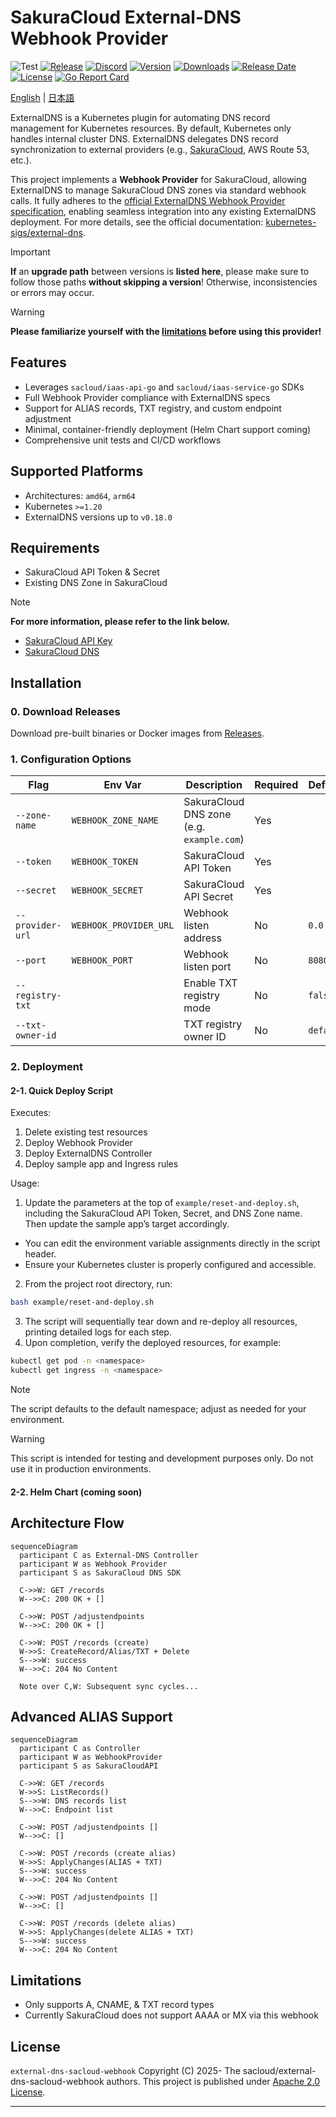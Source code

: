 # SakuraCloud External-DNS Webhook Provider

![Test](https://github.com/sacloud/external-dns-sacloud-webhook/workflows/Tests/badge.svg)
[![Release](https://github.com/sacloud/external-dns-sacloud-webhook/actions/workflows/release.yml/badge.svg)](https://github.com/sacloud/external-dns-sacloud-webhook/actions/workflows/release.yml)
[![Discord](https://img.shields.io/badge/Discord-SAKURA%20Users-blue)](https://discord.gg/yUEDN8hbMf)
[![Version](https://img.shields.io/github/v/tag/sacloud/external-dns-sacloud-webhook)](https://github.com/sacloud/external-dns-sacloud-webhook/releases/latest)
[![Downloads](https://img.shields.io/github/downloads/sacloud/external-dns-sacloud-webhook/total)](https://github.com/sacloud/external-dns-sacloud-webhook/releases)
[![Release Date](https://img.shields.io/github/release-date/sacloud/external-dns-sacloud-webhook?style=badge)](https://github.com/sacloud/external-dns-sacloud-webhook/releases)
[![License](https://img.shields.io/github/license/sacloud/external-dns-sacloud-webhook.svg)](https://github.com/sacloud/external-dns-sacloud-webhook/blob/main/LICENSE)
[![Go Report Card](https://goreportcard.com/badge/github.com/sacloud/external-dns-sacloud-webhook)](https://goreportcard.com/report/github.com/sacloud/external-dns-sacloud-webhook)

<p align="left">
  <a href="README.md">English</a> |
  <a href="README.ja.md">日本語</a>
</p>

ExternalDNS is a Kubernetes plugin for automating DNS record management for Kubernetes resources. By default, Kubernetes only handles internal cluster DNS. ExternalDNS delegates DNS record synchronization to external providers (e.g., [SakuraCloud](https://cloud.sakura.ad.jp/), AWS Route 53, etc.).

This project implements a **Webhook Provider** for SakuraCloud, allowing ExternalDNS to manage SakuraCloud DNS zones via standard webhook calls. It fully adheres to the [official ExternalDNS Webhook Provider specification](https://kubernetes-sigs.github.io/external-dns/v0.14.2/tutorials/webhook-provider), enabling seamless integration into any existing ExternalDNS deployment. For more details, see the official documentation: [kubernetes-sigs/external-dns](https://github.com/kubernetes-sigs/external-dns?tab=readme-ov-file#readme).

> [!IMPORTANT]
> **If** an **upgrade path** between versions is **listed here**, please make sure to follow those paths **without skipping a version**! Otherwise, inconsistencies or errors may occur.

> [!WARNING]
> **Please familiarize yourself with the [limitations](#limitations) before using this provider!**

## Features

* Leverages `sacloud/iaas-api-go` and `sacloud/iaas-service-go` SDKs
* Full Webhook Provider compliance with ExternalDNS specs
* Support for ALIAS records, TXT registry, and custom endpoint adjustment
* Minimal, container-friendly deployment (Helm Chart support coming)
* Comprehensive unit tests and CI/CD workflows

## Supported Platforms

* Architectures: `amd64`, `arm64`
* Kubernetes `>=1.20`
* ExternalDNS versions up to `v0.18.0`

## Requirements

* SakuraCloud API Token & Secret
* Existing DNS Zone in SakuraCloud
> [!NOTE]
> **For more information, please refer to the link below.**
> - [SakuraCloud API Key](https://manual.sakura.ad.jp/cloud/api/apikey.html#apikey)
> - [SakuraCloud DNS](https://manual.sakura.ad.jp/cloud/appliance/dns/index.html)

## Installation

### 0. Download Releases

Download pre-built binaries or Docker images from [Releases](https://github.com/sacloud/external-dns-sacloud-webhook/releases).

### 1. Configuration Options

| Flag             | Env Var                | Description                               | Required | Default   |
| ---------------- | ---------------------- | ----------------------------------------- | -------- | --------- |
| `--zone-name`    | `WEBHOOK_ZONE_NAME`    | SakuraCloud DNS zone (e.g. `example.com`) | Yes      |           |
| `--token`        | `WEBHOOK_TOKEN`        | SakuraCloud API Token                     | Yes      |           |
| `--secret`       | `WEBHOOK_SECRET`       | SakuraCloud API Secret                    | Yes      |           |
| `--provider-url` | `WEBHOOK_PROVIDER_URL` | Webhook listen address                    | No       | `0.0.0.0` |
| `--port`         | `WEBHOOK_PORT`         | Webhook listen port                       | No       | `8080`    |
| `--registry-txt` |                        | Enable TXT registry mode                  | No       | `false`   |
| `--txt-owner-id` |                        | TXT registry owner ID                     | No       | `default` |

### 2. Deployment

#### 2-1. Quick Deploy Script

Executes:

1. Delete existing test resources
2. Deploy Webhook Provider
3. Deploy ExternalDNS Controller
4. Deploy sample app and Ingress rules

Usage:
1.	Update the parameters at the top of `example/reset-and-deploy.sh`, including the SakuraCloud API Token, Secret, and DNS Zone name.
Then update the sample app’s target accordingly.
-	You can edit the environment variable assignments directly in the script header.
-	Ensure your Kubernetes cluster is properly configured and accessible.
2.	From the project root directory, run:

```bash
bash example/reset-and-deploy.sh
```

3.	The script will sequentially tear down and re-deploy all resources, printing detailed logs for each step.
4.	Upon completion, verify the deployed resources, for example:

```bash
kubectl get pod -n <namespace>
kubectl get ingress -n <namespace>
```

> [!NOTE]
> The script defaults to the default namespace; adjust as needed for your environment.

> [!WARNING]
> This script is intended for testing and development purposes only. Do not use it in production environments.

#### 2-2. Helm Chart (coming soon)

## Architecture Flow

```mermaid
sequenceDiagram
  participant C as External-DNS Controller
  participant W as Webhook Provider
  participant S as SakuraCloud DNS SDK

  C->>W: GET /records
  W-->>C: 200 OK + []

  C->>W: POST /adjustendpoints
  W-->>C: 200 OK + []

  C->>W: POST /records (create)
  W->>S: CreateRecord/Alias/TXT + Delete
  S-->>W: success
  W-->>C: 204 No Content

  Note over C,W: Subsequent sync cycles...
```

## Advanced ALIAS Support

```mermaid
sequenceDiagram
  participant C as Controller
  participant W as WebhookProvider
  participant S as SakuraCloudAPI

  C->>W: GET /records
  W->>S: ListRecords()
  S-->>W: DNS records list
  W-->>C: Endpoint list

  C->>W: POST /adjustendpoints []
  W-->>C: []

  C->>W: POST /records (create alias)
  W->>S: ApplyChanges(ALIAS + TXT)
  S-->>W: success
  W-->>C: 204 No Content

  C->>W: POST /adjustendpoints []
  W-->>C: []

  C->>W: POST /records (delete alias)
  W->>S: ApplyChanges(delete ALIAS + TXT)
  S-->>W: success
  W-->>C: 204 No Content
```

## Limitations

- Only supports A, CNAME, & TXT record types
- Currently SakuraCloud does not support AAAA or MX via this webhook

## License

`external-dns-sacloud-webhook` Copyright (C) 2025- The sacloud/external-dns-sacloud-webhook authors.
This project is published under [Apache 2.0 License](LICENSE).

---
